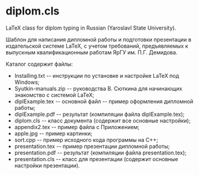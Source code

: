# diplom.cls 
LaTeX class for diplom typing in Russian (Yaroslavl State University).

Шаблон для написания дипломной работы и подготовки презентации в издательской системе LaTeX,
с учетом требований, предъявляемых к выпускным квалификационным работам ЯрГУ им. П.Г. Демидова.

Каталог содержит файлы:
* Installing.txt      -- инструкции по установке и настройке LaTeX под Windows;
* Syutkin-manuals.zip -- руководства В. Сюткина для начинающих знакомство с системой LaTeX;
* diplExample.tex     -- основной файл -- пример оформления дипломной работы;
* diplExample.pdf     -- результат (компиляции файла diplExample.tex);
* diplom.cls          -- класс документа (содержит все основные настройки);
* appendix2.tex       -- пример файла с Приложением;
* apple.jpg           -- пример картинки;
* sort.cpp            -- пример исходного кода программы на C++;
* presentation.tex    -- пример презентации дипломной работы;
* presentation.pdf    -- результат (компиляции файла presentation.tex);
* presentation.cls    -- класс для презентации (содержит основные настройки презентации).
